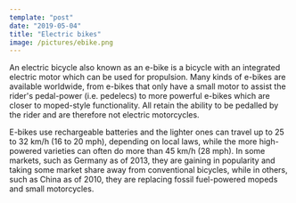 ```yaml
---
template: "post"
date: "2019-05-04"
title: "Electric bikes"
image: /pictures/ebike.png
---
```


An electric bicycle also known as an e-bike is a bicycle with an integrated electric motor which can be used for propulsion. Many kinds of e-bikes are available worldwide, from e-bikes that only have a small motor to assist the rider's pedal-power (i.e. pedelecs) to more powerful e-bikes which are closer to moped-style functionality. All retain the ability to be pedalled by the rider and are therefore not electric motorcycles.

E-bikes use rechargeable batteries and the lighter ones can travel up to 25 to 32 km/h (16 to 20 mph), depending on local laws, while the more high-powered varieties can often do more than 45 km/h (28 mph). In some markets, such as Germany as of 2013, they are gaining in popularity and taking some market share away from conventional bicycles, while in others, such as China as of 2010, they are replacing fossil fuel-powered mopeds and small motorcycles.

